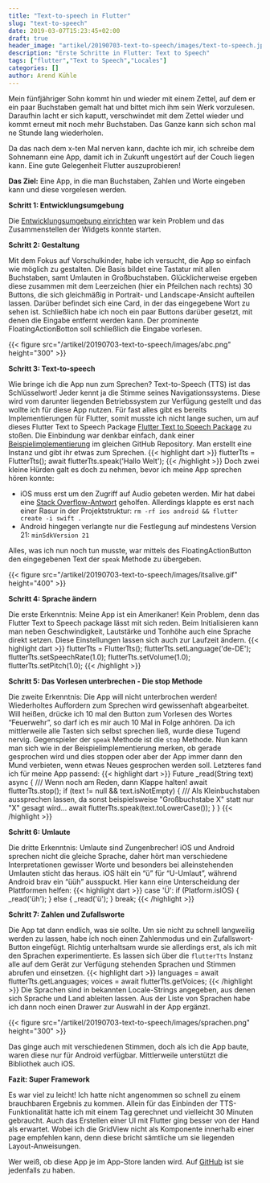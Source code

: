 ```yaml
---
title: "Text-to-speech in Flutter"
slug: "text-to-speech" 
date: 2019-03-07T15:23:45+02:00
draft: true
header_image: "artikel/20190703-text-to-speech/images/text-to-speech.jpg"
description: "Erste Schritte in Flutter: Text to Speech"
tags: ["flutter","Text to Speech","Locales"]
categories: []
author: Arend Kühle
---
```



<!-----
Original Google Doc Post: https://docs.google.com/document/d/1OjxAZMuLMjv2BL6us0d3f1Agw74eFTCfloPtgQ-010Y/edit?usp=sharing
----->

Mein fünfjähriger Sohn kommt hin und wieder mit einem Zettel, auf dem er ein paar Buchstaben gemalt hat und bittet mich ihm sein Werk vorzulesen. Daraufhin lacht er sich kaputt, verschwindet mit dem Zettel wieder und kommt erneut mit noch mehr Buchstaben. Das Ganze kann sich schon mal ne Stunde lang wiederholen.

Da das nach dem x-ten Mal nerven kann, dachte ich mir, ich schreibe dem Sohnemann eine App, damit ich in Zukunft ungestört auf der Couch liegen kann. Eine gute Gelegenheit Flutter auszuprobieren!

**Das Ziel:** Eine App, in die man Buchstaben, Zahlen und Worte eingeben kann und diese vorgelesen werden.

**Schritt 1: Entwicklungsumgebung**

Die [Entwicklungsumgebung einrichten](https://flutter.de/artikel/flutter-entwicklungsumgebung-einrichten/ "Entwicklungsumgebung einrichten") war kein Problem und das Zusammenstellen der Widgets konnte starten.

**Schritt 2: Gestaltung**

Mit dem Fokus auf Vorschulkinder, habe ich versucht, die App so einfach wie möglich zu gestalten. Die Basis bildet eine Tastatur mit allen Buchstaben, samt Umlauten in Großbuchstaben. Glücklicherweise ergeben diese zusammen mit dem Leerzeichen (hier ein Pfeilchen nach rechts) 30 Buttons, die sich gleichmäßig in Portrait- und Landscape-Ansicht aufteilen lassen. Darüber befindet sich eine Card, in der das eingegebene Wort zu sehen ist. Schließlich habe ich noch ein paar Buttons darüber gesetzt, mit denen die Eingabe entfernt werden kann. Der prominente FloatingActionBotton soll schließlich die Eingabe vorlesen.

{{< figure src="/artikel/20190703-text-to-speech/images/abc.png" height="300" >}}

**Schritt 3: Text-to-speech**

Wie bringe ich die App nun zum Sprechen? Text-to-Speech (TTS) ist das Schlüsselwort! Jeder kennt ja die Stimme seines Navigationssystems. Diese wird vom darunter liegenden Betriebssystem zur Verfügung gestellt und das wollte ich für diese App nutzen. 
Für fast alles gibt es bereits Implementierungen für Flutter, somit musste ich nicht lange suchen, um auf dieses Flutter Text to Speech Package [Flutter Text to Speech Package](https://github.com/dlutton/flutter_tts "Flutter Text to Speech Package") zu stoßen.
Die Einbindung war denkbar einfach, dank einer [Beispielimplementierung](https://github.com/dlutton/flutter_tts/blob/master/example/lib/main.dart "Beispielimplementierung") im gleichen GitHub Repository. Man erstellt eine Instanz und gibt ihr etwas zum Sprechen. 
{{< highlight dart >}}
flutterTts = FlutterTts();
await flutterTts.speak('Hallo Welt');
{{< /highlight >}}
Doch zwei kleine Hürden galt es doch zu nehmen, bevor ich meine App sprechen hören konnte:

*   iOS muss erst um den Zugriff auf Audio gebeten werden. Mir hat dabei eine [Stack Overflow-Antwort](https://stackoverflow.com/questions/50458556/flutter-swift-version-must-be-set-to-a-supported-value/52194702#52194702 "Stack Overflow-Antwort") geholfen. Allerdings klappte es erst nach einer Rasur in der Projektstruktur: 
`rm -rf ios android && flutter create -i swift .`
*   Android hingegen verlangte nur die Festlegung auf mindestens Version 21: `minSdkVersion 21`

Alles, was ich nun noch tun musste, war mittels des FloatingActionButton den eingegebenen Text der `speak` Methode zu übergeben.

{{< figure src="/artikel/20190703-text-to-speech/images/itsalive.gif" height="400" >}}

**Schritt 4: Sprache ändern** 

Die erste Erkenntnis: Meine App ist ein Amerikaner!
Kein Problem, denn das Flutter Text to Speech package lässt mit sich reden. Beim Initialisieren kann man neben Geschwindigkeit, Lautstärke und Tonhöhe auch eine Sprache direkt setzen. Diese Einstellungen lassen sich auch zur Laufzeit ändern.
{{< highlight dart >}}
flutterTts = FlutterTts();
flutterTts.setLanguage('de-DE');
flutterTts.setSpeechRate(1.0);
flutterTts.setVolume(1.0);
flutterTts.setPitch(1.0);
{{< /highlight >}}

**Schritt 5: Das Vorlesen unterbrechen - Die stop Methode** 

Die zweite Erkenntnis: Die App will nicht unterbrochen werden! 
Wiederholtes Auffordern zum Sprechen wird gewissenhaft abgearbeitet. Will heißen, drücke ich 10 mal den Button zum Vorlesen des Wortes “Feuerwehr”, so darf ich es mir auch 10 Mal in Folge anhören. Da ich mittlerweile alle Tasten sich selbst sprechen ließ, wurde diese Tugend nervig.
Gegenspieler der `speak` Methode ist die `stop` Methode. Nun kann man sich wie in der Beispielimplementierung merken, ob gerade gesprochen wird und dies stoppen oder aber der App immer dann den Mund verbieten, wenn etwas Neues gesprochen werden soll. Letzteres fand ich für meine App passend:
{{< highlight dart >}}
Future _read(String text) async {
 /// Wenn noch am Reden, dann Klappe halten!
 await flutterTts.stop();
 if (text != null && text.isNotEmpty) {
   /// Als Kleinbuchstaben aussprechen lassen, da sonst beispielsweise "Großbuchstabe X" statt nur "X" gesagt wird...
   await flutterTts.speak(text.toLowerCase());
 }
}
{{< /highlight >}}

**Schritt 6: Umlaute** 

Die dritte Erkenntnis: Umlaute sind Zungenbrecher!
iOS und Android sprechen nicht die gleiche Sprache, daher hört man verschiedene Interpretationen gewisser Worte und besonders bei alleinstehenden Umlauten sticht das heraus. iOS hält ein “ü” für “U-Umlaut”, während Android brav ein “üüh” ausspuckt. Hier kann eine Unterscheidung der Plattformen helfen:
{{< highlight dart >}}
case 'Ü':
 if (Platform.isIOS) {
   _read('üh');
 } else {
   _read('ü');
 }
 break;
 {{< /highlight >}}

**Schritt 7: Zahlen und Zufallsworte**

Die App tat dann endlich, was sie sollte. Um sie nicht zu schnell langweilig werden zu lassen, habe ich noch einen Zahlenmodus und ein Zufallswort-Button eingefügt. Richtig unterhaltsam wurde sie allerdings erst, als ich mit den Sprachen experimentierte.
Es lassen sich über die `flutterTts` Instanz alle auf dem Gerät zur Verfügung stehenden Sprachen und Stimmen abrufen und einsetzen.
{{< highlight dart >}}
languages = await flutterTts.getLanguages;
voices = await flutterTts.getVoices;
{{< /highlight >}}
Die Sprachen sind in bekannten Locale-Strings angegeben, aus denen sich Sprache und Land ableiten lassen. Aus der Liste von Sprachen habe ich dann noch einen Drawer zur Auswahl in der App ergänzt.

{{< figure src="/artikel/20190703-text-to-speech/images/sprachen.png" height="300" >}}

Das ginge auch mit verschiedenen Stimmen, doch als ich die App baute, waren diese nur für Android verfügbar. Mittlerweile unterstützt die Bibliothek auch iOS.

**Fazit: Super Framework**

Es war viel zu leicht! Ich hatte nicht angenommen so schnell zu einem brauchbaren Ergebnis zu kommen. Allein für das Einbinden der TTS-Funktionalität hatte ich mit einem Tag gerechnet und vielleicht 30 Minuten gebraucht. Auch das Erstellen einer UI mit Flutter ging besser von der Hand als erwartet. Wobei ich die GridView nicht als Komponente innerhalb einer page empfehlen kann, denn diese bricht sämtliche um sie liegenden Layout-Anweisungen.

Wer weiß, ob diese App je im App-Store landen wird. Auf [GitHub](https://github.com/coodoo-io/fluttabc "GitHub") ist sie jedenfalls zu haben.



<!-- Docs to Markdown version 1.0β17 -->
